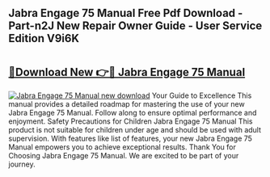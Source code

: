 ## Jabra Engage 75 Manual Free Pdf Download - Part-n2J New Repair Owner Guide - User Service Edition V9i6K

# <h2><a href="http://bc23247.oget.top/?id=Jabra+Engage+75+Manual">🔗Download New 👉🔴 Jabra Engage 75 Manual</a></h2>

[![Jabra Engage 75 Manual new download](https://i.imgur.com/5g1atiW.png)](http://bc23247.oget.top/?id=Jabra+Engage+75+Manual)
Your Guide to Excellence This manual provides a detailed roadmap for mastering the use of your new Jabra Engage 75 Manual. Follow along to ensure optimal performance and enjoyment. Safety Precautions for Children Jabra Engage 75 Manual This product is not suitable for children under age and should be used with adult supervision. With features like list of features, your new Jabra Engage 75 Manual empowers you to achieve exceptional results. Thank You for Choosing Jabra Engage 75 Manual. We are excited to be part of your journey.
